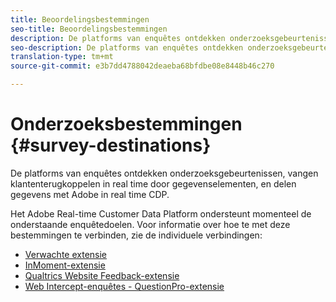 ```yaml
---
title: Beoordelingsbestemmingen
seo-title: Beoordelingsbestemmingen
description: De platforms van enquêtes ontdekken onderzoeksgebeurtenissen, vangen klantenterugkoppelen in real time door gegevenselementen, en delen gegevens met Adobe in real time CDP.
seo-description: De platforms van enquêtes ontdekken onderzoeksgebeurtenissen, vangen klantenterugkoppelen in real time door gegevenselementen, en delen gegevens met Adobe in real time CDP.
translation-type: tm+mt
source-git-commit: e3b7dd4788042deaeba68bfdbe08e8448b46c270

---
```



# Onderzoeksbestemmingen {#survey-destinations}

De platforms van enquêtes ontdekken onderzoeksgebeurtenissen, vangen klantenterugkoppelen in real time door gegevenselementen, en delen gegevens met Adobe in real time CDP.

Het Adobe Real-time Customer Data Platform ondersteunt momenteel de onderstaande enquêtedoelen. Voor informatie over hoe te met deze bestemmingen te verbinden, zie de individuele verbindingen:

* [Verwachte extensie](/help/rtcdp/destinations/foresee-extension.md)
* [InMoment-extensie](/help/rtcdp/destinations/inmoment-extension.md)
* [Qualtrics Website Feedback-extensie](qualtrics-extension.md)
* [Web Intercept-enquêtes - QuestionPro-extensie](/help/rtcdp/destinations/web-intercept-surveys-extension.md)